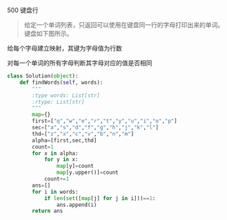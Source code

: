 500 键盘行

> 给定一个单词列表，只返回可以使用在键盘同一行的字母打印出来的单词。键盘如下图所示。

给每个字母建立映射，其键为字母值为行数

对每一个单词的所有字母判断其字母对应的值是否相同

```python
class Solution(object):
    def findWords(self, words):
        """
        :type words: List[str]
        :rtype: List[str]
        """
        map={}
        first=["q","w","e","r","t","y","u","i","o","p"]
        sec=["a","s","d","f","g","h","j","k","l"]
        thd=["z","x","c","v","b","n","m"]
        alpha=[first,sec,thd]
        count=1
        for x in alpha:            
            for y in x:
                map[y]=count
                map[y.upper()]=count
            count+=1
        ans=[]
        for i in words:                        
            if len(set([map[j] for j in i]))==1:
                ans.append(i)
        return ans
```

